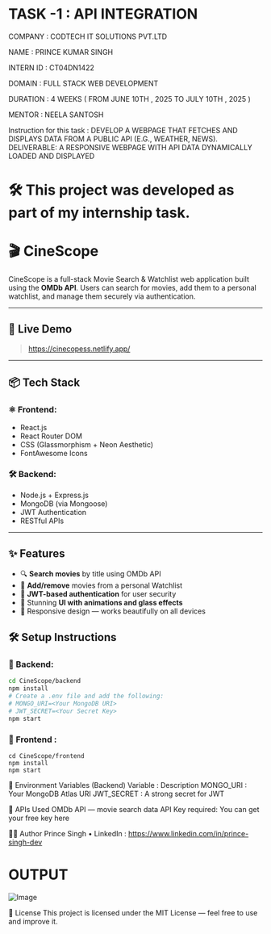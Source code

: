 # TASK -1 : API INTEGRATION

COMPANY :  CODTECH IT SOLUTIONS PVT.LTD

NAME : PRINCE KUMAR SINGH

INTERN ID : CT04DN1422

DOMAIN : FULL STACK WEB DEVELOPMENT

DURATION : 4 WEEKS ( FROM JUNE 10TH , 2025 TO JULY 10TH , 2025 )

MENTOR : NEELA SANTOSH

Instruction for this task : 
DEVELOP A WEBPAGE THAT FETCHES AND DISPLAYS DATA FROM A PUBLIC API (E.G., WEATHER, NEWS).
DELIVERABLE: A RESPONSIVE WEBPAGE WITH API DATA DYNAMICALLY LOADED AND DISPLAYED

# 🛠️ This project was developed as part of my internship task.

# 🎬 CineScope

CineScope is a full-stack Movie Search & Watchlist web application built using the **OMDb API**. Users can search for movies, add them to a personal watchlist, and manage them securely via authentication.

---

## 🚀 Live Demo

> https://cinecopess.netlify.app/

---

## 📦 Tech Stack

### ⚛️ Frontend:
- React.js
- React Router DOM
- CSS (Glassmorphism + Neon Aesthetic)
- FontAwesome Icons

### 🛠 Backend:
- Node.js + Express.js
- MongoDB (via Mongoose)
- JWT Authentication
- RESTful APIs

---

## ✨ Features

- 🔍 **Search movies** by title using OMDb API
- 📝 **Add/remove** movies from a personal Watchlist
- 🔐 **JWT-based authentication** for user security
- 🎨 Stunning **UI with animations and glass effects**
- 📱 Responsive design — works beautifully on all devices

## 🛠️ Setup Instructions

### 🔧 Backend:

```bash
cd CineScope/backend
npm install
# Create a .env file and add the following:
# MONGO_URI=<Your MongoDB URI>
# JWT_SECRET=<Your Secret Key>
npm start
```

### 🔧 Frontend :

```
cd CineScope/frontend
npm install
npm start
```

🔑 Environment Variables (Backend)
Variable	  : Description
MONGO_URI	  : Your MongoDB Atlas URI
JWT_SECRET  : A strong secret for JWT

📡 APIs Used
OMDb API — movie search data
API Key required: You can get your free key here

👨‍💻 Author
Prince Singh
• LinkedIn : https://www.linkedin.com/in/prince-singh-dev

# OUTPUT 

![Image](https://github.com/user-attachments/assets/89e1349c-8d74-41ce-bd47-92cce448083a)

📝 License
This project is licensed under the MIT License — feel free to use and improve it.
